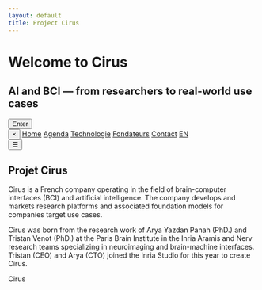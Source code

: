 ```yaml
---
layout: default
title: Project Cirus
---
```


<!-- Intro Section -->
<!-- Intro Section -->
<div id="intro" class="intro-section static-bg">
  <div class="intro-overlay">
    <h1 class="intro-title">
      Welcome to <span class="cirus-font">Ci<span class="red-dot"></span>rus</span>
    </h1>
    <h2 class="intro-subtitle">AI and BCI — from researchers to real-world use cases</h2>
    <button onclick="scrollToMain()">Enter</button>
  </div>
</div>

<!-- Hidden Side Menu -->
<div id="side-menu" class="side-menu">
  <button class="close-btn" onclick="toggleMenu()">×</button>
  <a href="{{ site.baseurl }}">Home</a>
  <a href="{{ site.baseurl }}/about.html">Agenda</a>
  <a href="{{ site.baseurl }}/projects.html">Technologie</a>
  <a href="{{ site.baseurl }}/gallery.html">Fondateurs</a>
  <a href="{{ site.baseurl }}/contact.html">Contact</a>
  <a href="{{ site.baseurl }}/index_en.html" class="lang-switch">EN</a>
</div>
<button class="menu-toggle" onclick="toggleMenu()">☰</button>

<div id="main-content" class="background">
  <section class="main-section text-left">
    <h1 class="fancy-text">Projet Cirus</h1>
    <p class="big-desc">
      Cirus is a French company operating in the field of brain-computer interfaces (BCI) and artificial intelligence. 
      The company develops and markets research platforms and associated foundation models for companies target use cases.
    </p>
  </section>

  <section class="main-section text-right">
    <p class="big-desc">
      Cirus was born from the research work of Arya Yazdan Panah (PhD.) and Tristan Venot (PhD.) at the Paris Brain Institute in the Inria Aramis and Nerv research teams specializing in neuroimaging and brain-machine interfaces.
      Tristan (CEO) and Arya (CTO) joined the Inria Studio for this year to create Cirus.
    </p>
  </section>
</div>

<div class="nav-banner_banner">
  <div class="banner-background-text">Cirus</div>
</div>



